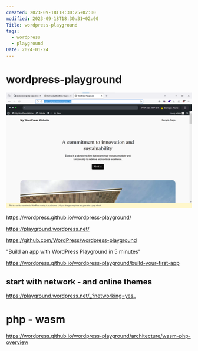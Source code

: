 ```yaml
---
created: 2023-09-18T18:30:25+02:00
modified: 2023-09-18T18:30:31+02:00
Title: wordpress-playground
tags:
  - wordpress
  - playground
Date: 2024-01-24
---
```


# wordpress-playground

![](../_asset/Pasted%20image%2020240124093903.png)

https://wordpress.github.io/wordpress-playground/

https://playground.wordpress.net/

https://github.com/WordPress/wordpress-playground

"Build an app with WordPress Playground in 5 minutes"

https://wordpress.github.io/wordpress-playground/build-your-first-app
## start with network - and online themes 

https://playground.wordpress.net/_?networking=yes_

# php - wasm

https://wordpress.github.io/wordpress-playground/architecture/wasm-php-overview
